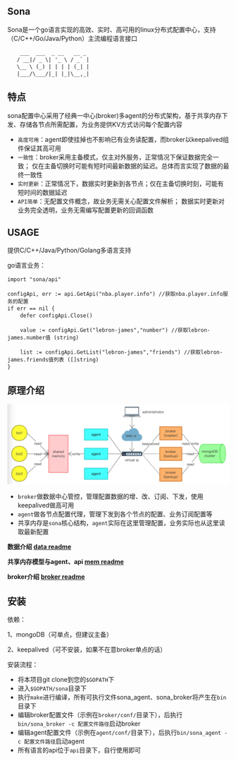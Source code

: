 ## Sona

Sona是一个go语言实现的高效、实时、高可用的linux分布式配置中心，支持（C/C++/Go/Java/Python）主流编程语言接口

```
    ___  ___  _ __   __ _ 
   / __|/ _ \| '_ \ / _` |
   \__ \ (_) | | | | (_| |   
   |___/\___/|_| |_|\__,_|   

```

## 特点

sona配置中心采用了经典一中心(broker)多agent的分布式架构，基于共享内存下发、存储各节点所需配置，为业务提供KV方式访问每个配置内容

- `高度可用`：agent即使挂掉也不影响已有业务读配置，而broker以keepalived组件保证其高可用
- `一致性`：broker采用主备模式，仅主对外服务，正常情况下保证数据完全一致；
仅在主备切换时可能有短时间最新数据的延迟。总体而言实现了数据的最终一致性
- `实时更新`：正常情况下，数据实时更新到各节点；仅在主备切换时刻，可能有短时间的数据延迟
- `API简单`：无配置文件概念，故业务无需关心配置文件解析；
数据实时更新对业务完全透明，业务无需编写配置更新的回调函数


## USAGE

提供C/C++/Java/Python/Golang多语言支持

go语言业务：

```
import "sona/api"

configApi, err := api.GetApi("nba.player.info") //获取nba.player.info服务的配置
if err == nil {
    defer configApi.Close()

    value := configApi.Get("lebron-james","number") //获取lebron-james.number值 (string)

    list := configApi.GetList("lebron-james","friends") //获取lebron-james.friends值列表 ([]string)
}
```

## 原理介绍

![arch](tutorial/pictures/arch.jpg)

- `broker`做数据中心管控，管理配置数据的增、改、订阅、下发，使用keepalived做高可用
- `agent`做各节点配置代理，管理下发到各个节点的配置、业务订阅配置等
- 共享内存是`sona`核心结构，`agent`实际在这里管理配置，业务实际也从这里读取最新配置

**数据介绍 [data readme][1]**

[1]: https://github.com/LeechanX/Sona/blob/master/tutorial/data.md

**共享内存模型与agent、api [mem readme][2]**

[2]: https://github.com/LeechanX/Sona/blob/master/tutorial/mem.md

**broker介绍 [broker readme][3]**

[3]: https://github.com/LeechanX/Sona/blob/master/tutorial/broker.md

## 安装

依赖：

1、mongoDB（可单点，但建议主备）

2、keepalived（可不安装，如果不在意broker单点的话）

安装流程：

- 将本项目git clone到您的`$GOPATH`下
- 进入`$GOPATH/sona`目录下
- 执行`make`进行编译，所有可执行文件sona_agent、sona_broker将产生在`bin`目录下
- 编辑broker配置文件（示例在`broker/conf/`目录下），后执行`bin/sona_broker -c 配置文件路径`启动broker
- 编辑agent配置文件（示例在`agent/conf/`目录下），后执行`bin/sona_agent -c 配置文件路径`启动agent
- 所有语言的api位于`api`目录下，自行使用即可

